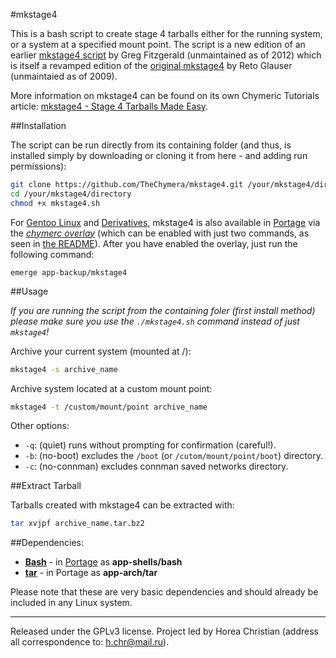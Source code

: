 #mkstage4

This is a bash script to create stage 4 tarballs either for the running system, or a system at a specified mount point.
The script is a new edition of an earlier [mkstage4 script](https://github.com/gregf/bin/blob/master/mkstage4) by Greg Fitzgerald (unmaintained as of 2012) which is itself a revamped edition of the [original mkstage4](http://blinkeye.ch/dokuwiki/doku.php/projects/mkstage4) by Reto Glauser (unmaintaied as of 2009). 
 
More information on mkstage4 can be found on its own Chymeric Tutorials article: [mkstage4 - Stage 4 Tarballs Made Easy](http://tutorials.chymera.eu/blog/2014/05/18/mkstage4-stage4-tarballs-made-easy/). 

##Installation

The script can be run directly from its containing folder (and thus, is installed simply by downloading or cloning it from here - and adding run permissions):

```bash
git clone https://github.com/TheChymera/mkstage4.git /your/mkstage4/directory
cd /your/mkstage4/directory
chmod +x mkstage4.sh
```

For [Gentoo Linux](http://en.wikipedia.org/wiki/Gentoo_linux) and [Derivatives](http://en.wikipedia.org/wiki/Category:Gentoo_Linux_derivatives), mkstage4 is also available in [Portage](http://en.wikipedia.org/wiki/Portage_(software)) via the *[chymerc overlay](https://github.com/TheChymera/chymeric)* (which can be enabled with just two commands, as seen in [the README](https://github.com/TheChymera/chymeric)).
After you have enabled the overlay, just run the following command:

```
emerge app-backup/mkstage4
```

##Usage

*If you are running the script from the containing foler (first install method) please make sure you use the `./mkstage4.sh` command instead of just `mkstage4`!*

Archive your current system (mounted at /):

```bash
mkstage4 -s archive_name
```

Archive system located at a custom mount point:

```bash
mkstage4 -t /custom/mount/point archive_name
```

Other options:

* `-q`: (quiet) runs without prompting for confirmation (careful!).
* `-b`: (no-boot) excludes the `/boot` (or `/cutom/mount/point/boot`) directory.
* `-c`: (no-connman) excludes connman saved networks directory.

##Extract Tarball

Tarballs created with mkstage4 can be extracted with:

```bash
tar xvjpf archive_name.tar.bz2
```

##Dependencies:

* **[Bash](https://en.wikipedia.org/wiki/Bash_(Unix_shell))** - in [Portage](http://en.wikipedia.org/wiki/Portage_(software)) as **app-shells/bash**
* **[tar](https://en.wikipedia.org/wiki/Tar_(computing))** - in Portage as **app-arch/tar**

Please note that these are very basic dependencies and should already be included in any Linux system.

---
Released under the GPLv3 license.
Project led by Horea Christian (address all correspondence to: h.chr@mail.ru).
